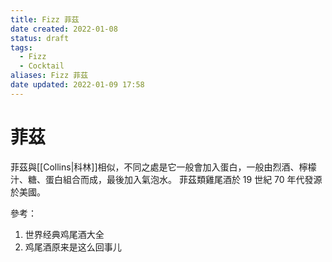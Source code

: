 ```yaml
---
title: Fizz 菲茲
date created: 2022-01-08
status: draft
tags:
  - Fizz
  - Cocktail
aliases: Fizz 菲茲
date updated: 2022-01-09 17:58
---
```


# 菲茲

菲茲與[[Collins|科林]]相似，不同之處是它一般會加入蛋白，一般由烈酒、檸檬汁、糖、蛋白組合而成，最後加入氣泡水。
菲茲類雞尾酒於 19 世紀 70 年代發源於美國。

參考：

1. 世界经典鸡尾酒大全
2. 鸡尾酒原来是这么回事儿
